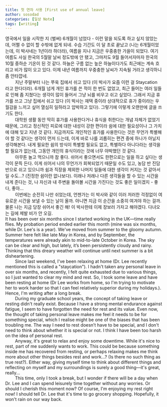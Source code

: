 ```yaml
---
title: 첫 연차 사용 [First use of annual leave]
author: sosodad
categories: [일상 Note]
tags: [writing]
---
```


영국에서 일을 시작한 지 (벌써) 6개월이 넘었다 - 이런 말을 되도록 하고 싶지 않았는데, 어쩔 수 없이 할 수밖에 없게 되네. 수습 기간도 이 달 초로 끝났고 (나는 6개월이었는데, 이 박사네는 1년이라 하더라), 여름을 지나 지금은 우중충한 가을이 되었다. 여기 여름도 사실 한국의 5월말 날씨 정도밖에 안 됐고, 그마저도 9월 들어서자마자 한국의 10월 중하순 기온이 된 것 같다. 하늘은 구름 없는 높은 하늘이다가도 최근에는 계속 흐리고 비가 많이 오고 있다. 이제 내년 여름까지 우중충한 날씨가 지속될 거라고 생각하니 좀 안타깝네.  
&nbsp;&nbsp;&nbsp;&nbsp;&nbsp;&nbsp;&nbsp;&nbsp;지난 주말부터 나는 쭈욱 집에서 쉬고 있다 (이 박사가 요즘 이런 걸 Staycation 라고 한다더라). 6개월 넘게 개인 휴가를 쓴 적이 한 번도 없었고, 최근 들어는 여러 일들로 인해 좀 지쳤다는 생각이 많이 들어서 그냥 뇌를 비우고 쉬고 싶었다. 그래서 지금 휴가를 쓰고 그냥 집에서 쉬고 있다 (이 박사는 재택 중이라 상대적으로 휴가 중이라는 우월감을 느끼고 싶어 열심히 일하라고 압박하고 있다). 그렇기에 이렇게 오랜만에 글을 쓰기도 한다.  
&nbsp;&nbsp;&nbsp;&nbsp;&nbsp;&nbsp;&nbsp;&nbsp;대학원 생활 동안 딱히 휴가를 사용한다거나 휴식을 취한다는 개념 자체가 없었기 때문에, 그리고 정신적인 피로에 대한 내성이 강한 편이라 쉼에 대한 필요성이나 그 가치에 대해 잊고 지낸 것 같다. 지금까지도 개인적인 휴가를 사용한다는 것은 무언가 특별해야 할 것 같다는 생각이 먼저 드는데, 이게 바로 나를 괴롭히는 편견 중에 하나가 아닐지 생각해본다. 내게 필요한 쉼의 방식이 특별할 필요도 없고, 특별하다 아니다라는 생각을 할 필요가 없는데, 그동안 개인의 휴식이라는 것에 너무 야박했던 것 같다.  
&nbsp;&nbsp;&nbsp;&nbsp;&nbsp;&nbsp;&nbsp;&nbsp;아무튼 놀고 먹으니까 참 좋다. 쉬어서 좋으면서도 한편으로는 일을 하고 싶다는 생각이 문뜩 든다. 이게 쉬어서 나의 무언가가 회복되었기 때문일 수도 있고, 농담 반 진담 반으로 쉬고 있으니까 쉼과 직장을 제외한 나머지 일들에 대한 생각이 커지는 것 같아서일 수도...? (진정한 쉼이란 없나보다). 이래나 저래나 다른 생각들을 할 수 있는 시간을 내게 준다는 것, 나 자신과 내 주변을 돌아볼 시간을 가진다는 것도 좋은 일이겠지 - 좋다, 좋아...  
&nbsp;&nbsp;&nbsp;&nbsp;&nbsp;&nbsp;&nbsp;&nbsp;이번에는 순전히 나만 쉬었는데, 언젠가는 이 박사와 같이 이러 저러한 걱정없이 여유로운 시간을 보낼 수 있는 날이 올까. 아니면 지금 이 순간을 소중히 여겨야 하는 걸까. 물론 나는 지금 당장 쉬어서 좋긴 해! 이 박사한테 이제 장보러 가자고 해야겠다. 다녀오는 길에 제발 비가 안 오길.  
It has been over six months since I started working in the UK—time really flies. My probation period ended earlier this month (mine was six months, while Dr. Lee's is a year). We've moved from summer to the gloomy autumn. Summer here felt like late May in Korea, and by September, the temperatures were already akin to mid-to-late October in Korea. The sky can be clear and high, but lately, it’s been persistently cloudy and rainy. Thinking that this dreary weather will continue until next summer is a bit disheartening.  
&nbsp;&nbsp;&nbsp;&nbsp;&nbsp;&nbsp;&nbsp;&nbsp;Since last weekend, I've been relaxing at home (Dr. Lee recently mentioned this is called a "staycation"). I hadn't taken any personal leave in over six months, and recently, I felt quite exhausted due to various things, so I just wanted to clear my mind and rest. So, I took some leave and have been resting at home (Dr Lee works from home, so I'm trying to motivate her to work harder so that I can feel relatively superior during my holidays.). Hence, I'm writing after a long break.  
&nbsp;&nbsp;&nbsp;&nbsp;&nbsp;&nbsp;&nbsp;&nbsp;During my graduate school years, the concept of taking leave or resting didn't really exist. Because I have a strong mental endurance against fatigue, I seem to have forgotten the need for rest and its value. Even now, the thought of taking personal leave makes me feel it needs to be for something special, which I realise might be one of the biases that has been troubling me. The way I need to rest doesn’t have to be special, and I don't need to think about whether it is special or not. I think I have been too harsh on the idea of personal rest.  
&nbsp;&nbsp;&nbsp;&nbsp;&nbsp;&nbsp;&nbsp;&nbsp;Anyway, it's great to relax and enjoy some downtime. While it's nice to rest, part of me suddenly wants to work. This could be because something inside me has recovered from resting, or perhaps relaxing makes me think more about other things besides rest and work...? (Is there no such thing as true rest?). Either way, giving myself time to think about different things and reflecting on myself and my surroundings is surely a good thing—it's great, really...  
&nbsp;&nbsp;&nbsp;&nbsp;&nbsp;&nbsp;&nbsp;&nbsp;This time, only I took a break, but I wonder if there will be a day when Dr. Lee and I can spend leisurely time together without any worries. Or should I cherish this moment now? Of course, I'm enjoying my rest right now! I should tell Dr. Lee that it's time to go grocery shopping. Hopefully, it won't rain on our way back.